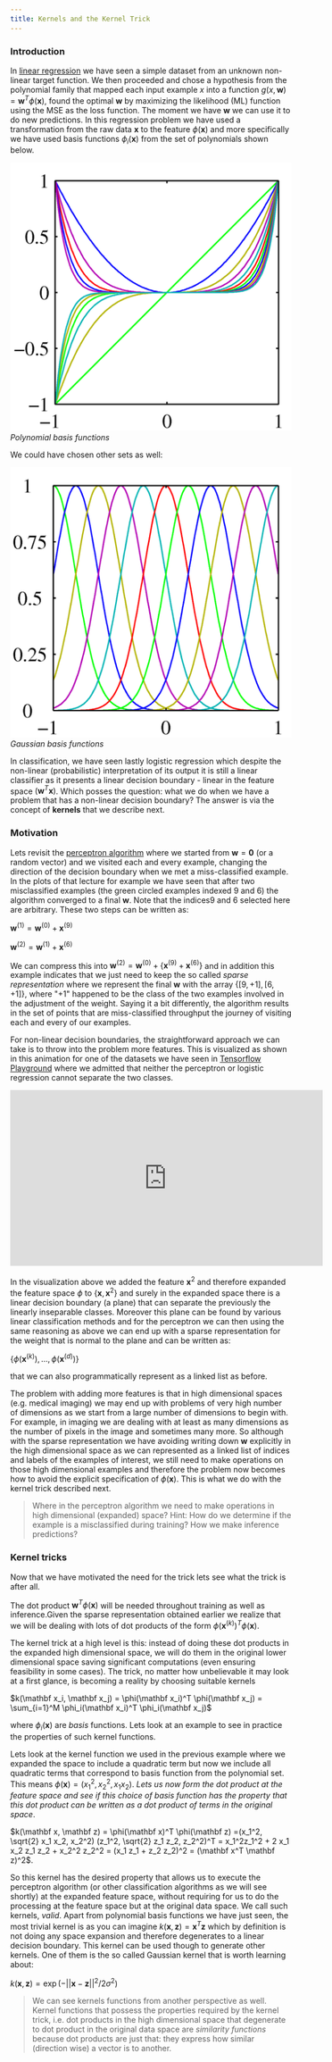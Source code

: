 ```yaml
---
title: Kernels and the Kernel Trick
---
```


### Introduction 

In [linear regression](../ml-math/ml-problem-statement) we have seen a simple dataset from an unknown non-linear target function. We then proceeded and chose a hypothesis from the polynomial family that mapped each input example $x$ into a function $g(x, \mathbf w) = \mathbf w^T \phi(\mathbf{x})$, found the optimal $\mathbf w$ by maximizing the likelihood (ML) function using the MSE as the loss function. The moment we have $\mathbf w$ we can use it to do new predictions.  In this regression problem we have used a transformation from the raw data $\mathbf x$ to the feature $\phi(\mathbf x)$ and more specifically we have used basis functions $\phi_i(\mathbf x)$ from the set of polynomials shown below. 

![polynomial-basis](images/Figure6.1a.png)
*Polynomial basis functions*

We could have chosen other sets as well:  

![polynomial-basis](images/Figure6.1b.png)
*Gaussian basis functions*

In classification, we have seen lastly logistic regression which despite the non-linear (probabilistic) interpretation of its output it is still a linear classifier as it presents a linear decision boundary - linear in the feature space $(\mathbf{w}^T\mathbf{x})$. Which posses the question: what we do when we have a problem that has a non-linear decision boundary? The answer is via the concept of **kernels** that we describe next.

### Motivation
Lets revisit the [perceptron algorithm](../classification/perceptron) where we started from $\mathbf{w}=\mathbf{0}$ (or a random vector) and we visited each and every example, changing the direction of the decision boundary when we met a miss-classified example. In the plots of that lecture for example we have seen that after two misclassified examples (the green circled examples indexed 9 and 6) the algorithm converged to a final $\mathbf{w}$. Note that the indices9 and 6 selected here are arbitrary. These two steps can be written as:

$\mathbf{w}^{(1)} = \mathbf{w}^{(0)} + \mathbf{x}^{(9)}$

$\mathbf{w}^{(2)} = \mathbf{w}^{(1)} + \mathbf{x}^{(6)}$

We can compress this into $\mathbf{w}^{(2)} =  \mathbf{w}^{(0)} + \{\mathbf{x}^{(9)} + \mathbf{x}^{(6)}\}$ and in addition this example indicates that we just need to keep the so called *sparse representation* where we represent the final $\mathbf{w}$ with the array $\{[9, +1], [6, +1]\}$, where "+1" happened to be the class of the two examples involved in the adjustment of the weight.  Saying it a bit differently, the algorithm results in the set of points that are miss-classified throughput the journey of visiting each and every of our examples.

For non-linear decision boundaries, the straightforward approach we can take is to throw into the problem more features. This is visualized as shown in this animation for one of the datasets we have seen in [Tensorflow Playground](../../resources/playground) where we admitted that neither the perceptron or logistic regression cannot separate the two classes.

<iframe width="560" height="315" src="https://www.youtube.com/embed/3liCbRZPrZA" frameborder="0" allow="accelerometer; autoplay; encrypted-media; gyroscope; picture-in-picture" allowfullscreen></iframe>

In the visualization above we added the feature $\mathbf{x}^2$ and therefore expanded the feature space $\phi$ to $\{\mathbf{x}, \mathbf{x}^2\}$ and surely in the expanded space there is a linear decision boundary (a plane) that can separate the previously the linearly inseparable classes. Moreover this plane can be found by various linear classification methods and for the perceptron we can then using the same reasoning as above we can end up with a sparse representation for the weight that is normal to the plane and can be written as:

$\{\phi(\mathbf{x}^{(k)}), ..., \phi(\mathbf{x}^{(d)})\}$

that we can also programmatically represent as a linked list as before.

The problem with adding more features is that in high dimensional spaces (e.g. medical imaging) we may end up with problems of very high number of dimensions as we start from a large number of dimensions to begin with. For example, in imaging we are dealing with at least as many dimensions as the number of pixels in the image and sometimes many more. So although with the sparse representation we have avoiding writing down $\mathbf{w}$ explicitly in the high dimensional space as we can represented as a linked list of indices and labels of the examples of interest, we still need to make operations on those high dimensional examples and therefore the problem now becomes how to avoid the explicit specification of $\phi(\mathbf{x})$. This is what we do with the kernel trick described next.  

> Where in the perceptron algorithm we need to make operations in high dimensional (expanded) space? Hint: How do we determine if the example is a misclassified during training? How we make inference predictions?

### Kernel tricks

Now that we have motivated the need for the trick lets see what the trick is after all. 

The dot product $\mathbf{w}^T\phi(\mathbf{x})$ will be needed  throughout training as well as inference.Given the sparse representation obtained earlier we realize that we will be dealing with lots of dot products of the form $\phi(\mathbf{x}^{(k)})^T \phi(\mathbf{x})$. 

The kernel trick at a high level is this: instead of doing these dot products in the expanded high dimensional space, we will do them in the original lower dimensional space saving significant computations (even ensuring feasibility in some cases). The trick, no matter how unbelievable it may look at a first glance, is becoming a reality by choosing suitable kernels 

$k(\mathbf x_i, \mathbf x_j) = \phi(\mathbf x_i)^T \phi(\mathbf x_j) = \sum_{i=1}^M \phi_i(\mathbf x_i)^T \phi_i(\mathbf x_j)$ 

where $\phi_i(\mathbf x)$ are *basis* functions. Lets look at an example to see in practice the properties of such kernel functions. 

Lets look at the kernel function we used in the previous example where we expanded the space to include a quadratic term but now we include all quadratic terms that correspond to basis function from the polynomial set.  This means $\phi(\mathbf x) = (x_1^2, x_2^2, x_1 x_2)$. *Lets us now form the dot product at the feature space and see if this choice of basis function has the property that this dot product can be written as a dot product of terms in the original space*. 

$k(\mathbf x, \mathbf z) = \phi(\mathbf x)^T \phi(\mathbf z) =(x_1^2, \sqrt{2} x_1 x_2, x_2^2) (z_1^2, \sqrt{2} z_1 z_2, z_2^2)^T = x_1^2z_1^2 + 2 x_1 x_2 z_1 z_2 + x_2^2 z_2^2 = (x_1 z_1 + z_2 z_2)^2 = (\mathbf x^T \mathbf z)^2$. 

So this kernel has the desired property that allows us to execute the perceptron algorithm (or other classification algorithms as we will see shortly) at the expanded feature space, without requiring for us to do the processing at the feature space but at the original  data space. We call such kernels, *valid*.  Apart from polynomial basis functions we have just seen, the most trivial kernel is as you can imagine $k(\mathbf x, \mathbf z) = \mathbf x^T \mathbf z$ which by definition is not doing any space expansion and therefore degenerates to a linear decision boundary. This kernel can be used though to generate other kernels. One of them is the so called Gaussian kernel that is worth learning about:

$k(\mathbf x, \mathbf z) = \exp(-||\mathbf x - \mathbf z||^2 / {2\sigma^2})$

> We can see kernels functions from another perspective as well.  Kernel functions that possess the properties required by the kernel trick, i.e. dot products in the high dimensional space that degenerate to dot product in the original data space are *similarity functions* because dot products are just that: they express how similar (direction wise) a vector is to another.

<!-- A technique to tackle nonlinear problems is to add features computed using a similarity function that *measures how much each instance resembles a particular landmark*. For example, let’s take the one-dimensional dataset,

![transform-linear-inseparable-to-separable](images/mlst_0505.png)
*Adding feature $x_2=(x_1)^2$, can convert a linearly inseparable problem to separable in a feature space*

Add two landmarks to it at $x_1 = –2$ and $x_1 = 1$.

![transform-linear-inseparable-to-separable](images/mlst_0508.png)
*Adding landmarks and considering a similarity function from the Gaussian Radial Basis Function (RBF) with $\gamma = 0.3$.*

The important property in choosing basis functions is that resultant **kernel functions** allow the computation of dot products in the feature space,

$$ k(\mathbf x_i, \mathbf x_j) = \phi(\mathbf x_i)^T \phi(\mathbf x_j)$$

using only the original data $x_i$ and $x_j$ i.e. without having to calculate or even know about the transformations $\phi$. This is what is called the **kernel trick**. 

Intuitively, this requirement comes from the fact that good kernel functions represent similarities in the feature space and dot products are excellent similarity operators.

With an appropriate kernel function we can transform the raw input to a **higher dimensional** space where our non linear regression model or a non-linearly separable problem become linear and linearly separable respectively.  -->
